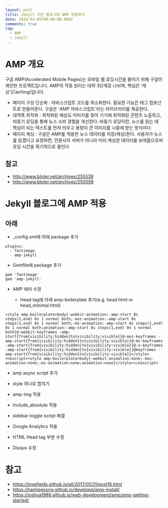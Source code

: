 ```yaml
---
layout: post
title: Jekyll 기반 블로그에 AMP 적용하기
date: 2018-02-05T00:00:00.000Z
comments: true
tag:
  - AMP
  - Jekyll
---
```


# AMP 개요

구글 AMP(Accelerated Mobile Pages)는 모바일 웹 로딩시간을 줄이기 위해 구글이 제안한 프로젝트입니다. AMP의 작동 원리는 대략 3단계로 나뉘며, 핵심은 '캐싱'(Caching)입니다.

- 페이지 구성 단순화 : 자바스크립트 코드를 최소화한다. 필요한 기능은 태그 컴포넌트로 만들어둔다. 구글은 'AMP 자바스크립트'라는 라이브러리를 제공한다.
- 대역폭 최적화 : 최적화된 해상도 이미지를 찾아 기기에 최적화된 콘텐츠 노출하고, 비동기 로딩을 통해 뉴스 소비 경험을 개선한다. 비동기 로딩이란, 뉴스를 읽는 데 핵심이 되는 텍스트를 먼저 띄우고 용량이 큰 이미지를 나중에 받는 방식이다.
- 페이지 캐싱 : 구글은 AMP를 적용한 뉴스 데이터를 저장(캐싱)한다. 사용자가 뉴스를 읽겠다고 요청하면, 언론사의 서버가 아니라 미리 캐싱한 데이터를 보여줌으로써 로딩 시간을 획기적으로 줄인다

## 참고

- <http://www.bloter.net/archives/255539>
- <http://www.bloter.net/archives/250056>

# Jekyll 블로그에 AMP 적용

## 아래

- _config.xml에 아래 package 추가

```code
plugins:
  - fastimage
  - amp-jekyll
```

- Gemfile에 package 추가

```code
gem 'fastimage'
gem 'amp-jekyll'
```

- AMP 에러 수정

  - Head tag에 아래 amp-boilerplate 추가(e.g. head.html or head_minimal.html)

```code
<style amp-boilerplate>body{-webkit-animation:-amp-start 8s steps(1,end) 0s 1 normal both;-moz-animation:-amp-start 8s steps(1,end) 0s 1 normal both;-ms-animation:-amp-start 8s steps(1,end) 0s 1 normal both;animation:-amp-start 8s steps(1,end) 0s 1 normal both}@-webkit-keyframes -amp-start{from{visibility:hidden}to{visibility:visible}}@-moz-keyframes -amp-start{from{visibility:hidden}to{visibility:visible}}@-ms-keyframes -amp-start{from{visibility:hidden}to{visibility:visible}}@-o-keyframes -amp-start{from{visibility:hidden}to{visibility:visible}}@keyframes -amp-start{from{visibility:hidden}to{visibility:visible}}</style><noscript><style amp-boilerplate>body{-webkit-animation:none;-moz-animation:none;-ms-animation:none;animation:none}</style></noscript>
```

- amp async script 추가
- style 하나로 합치기
- amp-img 적용
- include_absolute 적용
- sidebar toggle script 해결

- Google Analytics 적용

- HTML Head tag 부분 수정

- Disqus 수정

# 참고

- <https://lovefields.github.io/all/2017/01/31/post16.html>
- <https://hanheesong.github.io/develope/amp-install/>
- <https://joshua1988.github.io/web-development/amp/amp-getting-started/>
